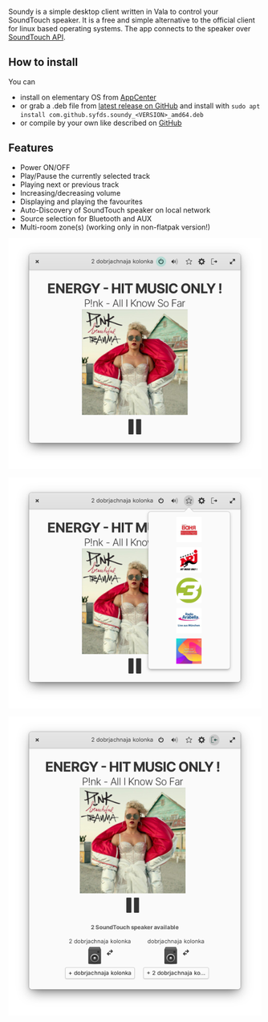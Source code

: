Soundy is a simple desktop client written in Vala to control your SoundTouch speaker. It is a free and simple alternative to the official client for linux based operating systems. The
app connects to the speaker over [SoundTouch API](https://developer.bose.com/guides/bose-soundtouch-api/bose-soundtouch-api-reference).

## How to install

You can 
* install on elementary OS from [AppCenter](https://appcenter.elementary.io/com.github.syfds.soundy)
* or grab a .deb file from [latest release on GitHub](https://github.com/syfds/soundy/releases) and install with
`sudo apt install com.github.syfds.soundy_<VERSION>_amd64.deb`
* or compile by your own like described on [GitHub](https://github.com/syfds/soundy#building)


## Features

* Power ON/OFF
* Play/Pause the currently selected track
* Playing next or previous track
* Increasing/decreasing volume
* Displaying and playing the favourites
* Auto-Discovery of SoundTouch speaker on local network
* Source selection for Bluetooth and AUX
* Multi-room zone(s) (working only in non-flatpak version!)

<p align="center">
  <img src="https://raw.githubusercontent.com/syfds/soundy/master/data/screenshot/screenshot-1.png">
</p>
<p align="center">
  <img src="https://raw.githubusercontent.com/syfds/soundy/master/data/screenshot/screenshot-2.png">
</p>
<p align="center">
  <img src="https://raw.githubusercontent.com/syfds/soundy/master/data/screenshot/screenshot-3.png">
</p>